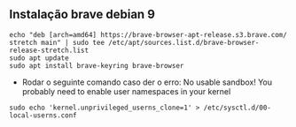 ## Instalação brave debian 9

  
```
echo "deb [arch=amd64] https://brave-browser-apt-release.s3.brave.com/ stretch main" | sudo tee /etc/apt/sources.list.d/brave-browser-release-stretch.list
sudo apt update
sudo apt install brave-keyring brave-browser
```
- Rodar o seguinte comando caso der o erro: No usable sandbox! You probably need to enable user namespaces in your kernel
```
sudo echo 'kernel.unprivileged_userns_clone=1' > /etc/sysctl.d/00-local-userns.conf
